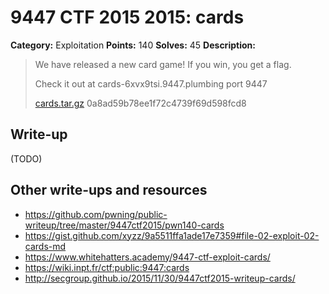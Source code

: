 # 9447 CTF 2015 2015: cards

**Category:** Exploitation
**Points:** 140
**Solves:** 45
**Description:**

> We have released a new card game! If you win, you get a flag.
> 
> Check it out at cards-6xvx9tsi.9447.plumbing port 9447
> 
> [cards.tar.gz](./cards-0a8ad59b78ee1f72c4739f69d598fcd8.tar.gz)  0a8ad59b78ee1f72c4739f69d598fcd8


## Write-up

(TODO)

## Other write-ups and resources

* <https://github.com/pwning/public-writeup/tree/master/9447ctf2015/pwn140-cards>
* <https://gist.github.com/xyzz/9a5511ffa1ade17e7359#file-02-exploit-02-cards-md>
* <https://www.whitehatters.academy/9447-ctf-exploit-cards/>
* <https://wiki.inpt.fr/ctf:public:9447:cards>
* <http://secgroup.github.io/2015/11/30/9447ctf2015-writeup-cards/>
